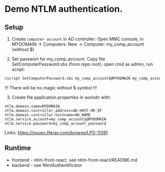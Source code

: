 # Demo NTLM authentication.

## Setup

1. Create `computer account` in AD controller:
Open MMC console, in MYDOMAIN -> Computers: New -> Computer: my_comp_account (without $)

2. Set passwort for my_comp_account. Copy file SetComputerPassword.vbs (from repo root), open cmd as admin, run script:
``` cmd
cscript SetComputerPassword.vbs my_comp_account$@MYDOMAIN my_comp_account_password
```

!!! There will be no magic without $ symbol !!!

3. Create file application.properties in workdir with:
``` properties
ntlm.domain.name=MYDOMAIN
ntlm.domain.controller.address=AD-HOST-OR-IP
ntlm.domain.controller.hostname=AD_NAME
ntlm.service.account=my_comp_account$@MYDOMAIN
ntlm.service.password=my_comp_account_password
```

Links:
https://issues.liferay.com/browse/LPS-11391

## Runtime

* frontend - ntlm-front-react, see ntlm-front-react/README.md
* backend - see NtmlAuthentificator
